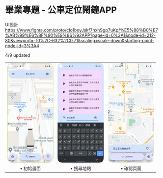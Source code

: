 # 畢業專題 - 公車定位鬧鐘APP

UI設計  
https://www.figma.com/proto/clo1boyJskf7hxhSgp7uKp/%E5%88%B0%E7%AB%99%E6%8F%90%E9%86%92APP?page-id=0%3A1&node-id=212-80&viewport=-10%2C-632%2C0.71&scaling=scale-down&starting-point-node-id=3%3A4  


4/9 updated
<table>
  <tr>
    <td><img src="./ScreenShots/mainPage.png" width = 150px ></td>
    <td><img src="./ScreenShots/searchingPlace.png" width = 150px></td>
    <td><img src="./ScreenShots/confirming.png" width = 150px></td>
    <!--<td><img src="./ScreenShots/addItem.jpg" width = 150px></td>-->
  </tr>
  <tr>
    <td align="center">• 初始畫面</td>
    <td align="center">• 搜尋地點</td>
    <td align="center">• 確認頁面</td>
    <!--<td align="center">• 新增項目<br>(正負分別代表收入和支出)</td>-->
  </tr>
  <!--
  <tr>
    <td><img src="./ScreenShots/DatePicker.jpg" width = 150px ></td>
    <td><img src="./ScreenShots/noBlank.jpg" width = 150px></td>
    <td><img src="./ScreenShots/deleteItem.jpg" width = 150px></td>
  </tr>
  <tr>
    <td align="center">• DatePicker</td>
    <td align="center">• 欄位不可為空白</td>
    <td align="center">• 點擊項目可以刪除</td>
  </tr>
  -->
</table>
